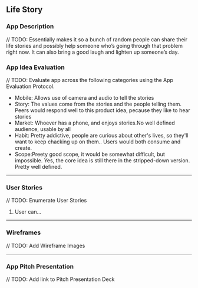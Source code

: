 ## Life Story

### App Description
// TODO: Essentially makes it so a bunch of random people can share their life stories and possibly help someone who’s going through that problem right now. It can also bring a good laugh and lighten up someone’s day.
### App Idea Evaluation
// TODO: Evaluate app across the following categories using the App Evaluation Protocol.

- Mobile: Allows use of camera and audio to tell the stories
- Story: The values come from the stories and the people telling them. Peers would respond well to this product idea, pecause they like to hear stories
- Market: Whoever has a phone, and enjoys stories.No well defined audience, usable by all
- Habit: Pretty addictive, people are curious about other's lives, so they'll want to keep chacking up on them.. Users would both consume and create.
- Scope:Preety good scope, it would be somewhat difficult, but impossible. Yes, the core idea is still there in the stripped-down version. Pretty well defined.

---

### User Stories
// TODO: Enumerate User Stories
1. User can...

---

### Wireframes
// TODO: Add Wireframe Images

---

### App Pitch Presentation
// TODO: Add link to Pitch Presentation Deck
